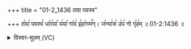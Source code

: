 +++
title = "01-2_1436 तया पवस्व"

+++
त꣡या꣢ पवस्व꣣ धा꣡र꣢या꣣ य꣢या꣣ गा꣡व꣢ इ꣣हा꣢गम꣢꣯न्। ज꣡न्या꣢स꣣ उ꣡प꣢ नो गृ꣣ह꣢म् ॥ 01-2:1436 ॥

<details><summary>विस्वर-मूलम् (VC)</summary>

तया पवस्व धारया यया गाव इहागमन् । जन्यास उप नो गृहम् ॥१४३६॥
</details>